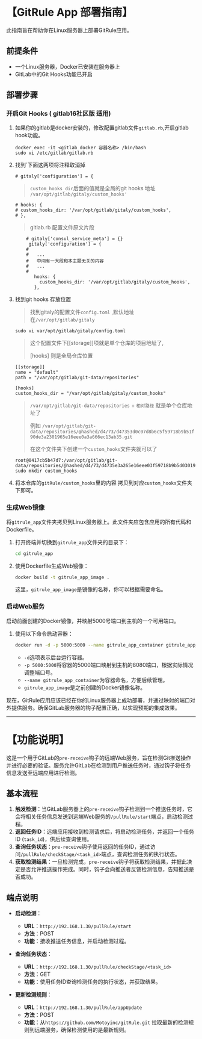 # 【GitRule App 部署指南】

此指南旨在帮助你在Linux服务器上部署GitRule应用。

## 前提条件

- 一个Linux服务器，Docker已安装在服务器上
- GitLab中的Git Hooks功能已开启
## 部署步骤

### 开启Git Hooks ( gitlab16社区版 适用)

1. 如果你的gitlab是docker安装的，修改配置gitlab文件`gitlab.rb`,开启gitlab hook功能。

    ```
    docker exec -it <gitlab docker 容器名称> /bin/bash
    sudo vi /etc/gitlab/gitlab.rb
    ```
    
2. 找到`下面这两项将注释取消掉
   
    ```
    # gitaly['configuration'] = {
    ```
    
    > `custom_hooks_dir`后面的值就是全局的git hooks 地址 `/var/opt/gitlab/gitaly/custom_hooks'`

    ```
    # hooks: {
    # custom_hooks_dir: '/var/opt/gitlab/gitaly/custom_hooks',
    # },
    ```
    > gitlab.rb 配置文件原文片段
    ```
        # gitaly['consul_service_meta'] = {}
         gitaly['configuration'] = {
        #
        #   ...
        #   中间有一大段和本主题无关的内容
        #   ...
        #   
           hooks: {
             custom_hooks_dir: '/var/opt/gitlab/gitaly/custom_hooks',
           },
    ```
4. 找到git hooks 存放位置
   
    > 找到gitaly的配置文件`config.toml` ,默认地址在`/var/opt/gitlab/gitaly`
    
    ```
    sudo vi var/opt/gitlab/gitaly/config.toml
    ```
    
    > 这个配置文件下[[storage]]项就是单个仓库的项目地址了,
    >
    > [hooks] 则是全局仓库位置 
    
    ```
    [[storage]]
    name = "default"
    path = "/var/opt/gitlab/git-data/repositories"
    
    [hooks]
    custom_hooks_dir = "/var/opt/gitlab/gitaly/custom_hooks"
    ```

    > 
    > `/var/opt/gitlab/git-data/repositories` + `相对路径` 就是单个仓库地址了
    > 
    > 例如 `/var/opt/gitlab/git-data/repositories/@hashed/d4/73/d47353d0c07d8b6c5f59718b9b51f90de3a2301965e16eee0a3a666ec13ab35.git`
    > 
    > 在这个文件夹下创建一个`custom_hooks`文件夹就可以了
    >
    
    ```
    root@0417cb5b47d7:/var/opt/gitlab/git-data/repositories/@hashed/d4/73/d4735e3a265e16eee03f59718b9b5d03019c07d8b6c51f90da3a666eec13ab35.git# sudo mkdir custom_hooks
    ```
    

5. 将本仓库的`gitRule/custom_hooks`里的内容 拷贝到对应`custom_hooks`文件夹下即可。

### 生成Web镜像

将`gitrule_app`文件夹拷贝到Linux服务器上。此文件夹应包含应用的所有代码和Dockerfile。

1. 打开终端并切换到`gitrule_app`文件夹的目录下：

    ```bash
    cd gitrule_app
    ```

2. 使用Dockerfile生成Web镜像：

    ```bash
    docker build -t gitrule_app_image .
    ```

   这里，`gitrule_app_image`是镜像的名称，你可以根据需要命名。

### 启动Web服务

启动前面创建的Docker镜像，并映射5000号端口到主机的一个可用端口。

1. 使用以下命令启动容器：

    ```bash
    docker run -d -p 5000:5000 --name gitrule_app_container gitrule_app_image
    ```

   - `-d`选项表示后台运行容器。
   - `-p 5000:5000`将容器的5000端口映射到主机的8080端口，根据实际情况调整端口号。
   - `--name gitrule_app_container`为容器命名，方便后续管理。
   - `gitrule_app_image`是之前创建的Docker镜像名称。

现在，GitRule应用应该已经在你的Linux服务器上成功部署，并通过映射的端口对外提供服务。确保GitLab服务器的钩子配置正确，以实现预期的集成效果。

-----


# 【功能说明】

这是一个用于GitLab的`pre-receive`钩子的远端Web服务，旨在检测Git推送操作并进行必要的验证。服务允许GitLab在检测到用户推送任务时，通过钩子将任务信息发送至远端应用进行检测。

## 基本流程

1. **触发检测**：当GitLab服务器上的`pre-receive`钩子检测到一个推送任务时，它会将相关任务信息发送到远端Web服务的`/pullRule/start`端点，启动检测过程。
2. **返回任务ID**：远端应用接收到检测请求后，将启动检测任务，并返回一个任务ID (`task_id`)，供后续查询使用。
3. **查询任务状态**：`pre-receive`钩子使用返回的任务ID，通过访问`/pullRule/checkStage/<task_id>`端点，查询检测任务的执行状态。
4. **获取检测结果**：一旦检测完成，`pre-receive`钩子将获取检测结果，并据此决定是否允许推送操作完成。同时，钩子会向推送者反馈检测信息，告知推送是否成功。

## 端点说明

- **启动检测**：
  - **URL**：`http://192.168.1.30/pullRule/start`
  - **方法**：POST
  - **功能**：接收推送任务信息，并启动检测过程。

- **查询任务状态**：
  - **URL**：`http://192.168.1.30/pullRule/checkStage/<task_id>`
  - **方法**：GET
  - **功能**：使用任务ID查询检测任务的执行状态，并获取结果。

- **更新检测规则**：
  - **URL**：`http://192.168.1.30/pullRule/appUpdate`
  - **方法**：POST
  - **功能**：从`https://github.com/Motoyinc/gitRule.git` 拉取最新的检测规则到远端服务，确保检测使用的是最新规则。

